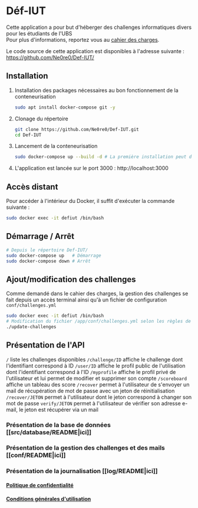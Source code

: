 # Déf-IUT

Cette application a pour but d'héberger des challenges informatiques divers pour les étudiants de l'UBS  
Pour plus d'informations, reportez vous au [cahier des charges](./documents/cahier_des_charges.pdf).

Le code source de cette application est disponibles à l'adresse suivante : https://github.com/Ne0re0/Def-IUT/

## Installation

1. Installation des packages nécessaires au bon fonctionnement de la conteneurisation

    ```bash
    sudo apt install docker-compose git -y
    ```

2. Clonage du répertoire

    ```bash
    git clone https://github.com/Ne0re0/Def-IUT.git
    cd Def-IUT
    ```

3. Lancement de la conteneurisation

    ```bash
    sudo docker-compose up --build -d # La première installation peut durer un certain moment en fonction de votre débit
    ```

4. L'application est lancée sur le port 3000 :  http://localhost:3000

## Accès distant

Pour accéder à l'intérieur du Docker, il suffit d'exécuter la commande suivante : 

```bash
sudo docker exec -it defiut /bin/bash
```

## Démarrage / Arrêt

```bash
# Depuis le répertoire Def-IUT/
sudo docker-compose up   # Démarrage
sudo docker-compose down # Arrêt
```

## Ajout/modification des challenges

Comme demandé dans le cahier des charges, la gestion des challenges se fait depuis un accès terminal ainsi qu'à un fichier de configuration `conf/challenges.yml`

```bash
sudo docker exec -it defiut /bin/bash
# Modification du fichier /app/conf/challenges.yml selon les règles de sa documentation (à l'intérieur du fichier)
./update-challenges
```

## Présentation de l'API

`/` liste les challenges disponibles
`/challenge/ID` affiche le challenge dont l'identifiant correspond à ID
`/user/ID` affiche le profil public de l'utilisation dont l'identifiant correspond à l'ID
`/myprofile` affiche le profil privé de l'utilisateur et lui permet de modifier et supprimer son compte
`/scoreboard` affiche un tableau des score
`/recover` permet à l'utilisateur de s'envoyer un mail de récupération de mot de passe avec un jeton de réinitialisation
`/recover/JETON` permet à l'utilisateur dont le jeton correspond à changer son mot de passe 
`verify/JETON` permet à l'utilisateur de vérifier son adresse e-mail, le jeton est récupérer via un mail

### Présentation de la base de données [[src/database/README|ici]]
### Présentation de la gestion des challenges et des mails [[conf/README|ici]]
### Présentation de la journalisation [[log/README|ici]]

#### [Politique de confidentialité](./documents/confidentialité.pdf)
#### [Conditions générales d'utilisation](./documents/utilisation.pdf)
